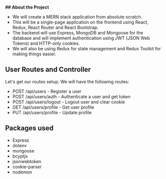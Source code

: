 
**## About the Project**

- We will create a MERN stack application from absolute scratch.
- This will be a single-page application on the frontend using React, Redux, React Router and React Bootstrap. 
- The backend will use Express, MongoDB and Mongoose for the database and will implement authentication using JWT (JSON Web Tokens) and HTTP-only cookies. 
- We will also be using Redux for state management and Redux Toolkit for making things easier. 


## User Routes and Controller
Let's get our routes setup. We will have the following routes:

- POST /api/users - Register a user
- POST /api/users/auth - Authenticate a user and get token
- POST /api/users/logout - Logout user and clear cookie
- GET /api/users/profile - Get user profile
- PUT /api/users/profile - Update profile

## Packages used
- Express
- dotenv
- mongoose
- bcyptjs
- jsonwebtoken
- cookie-parser
- nodemon